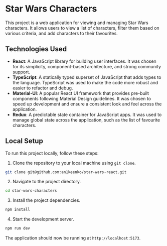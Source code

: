 # Star Wars Characters

This project is a web application for viewing and managing Star Wars characters. It allows users to view a list of characters, filter them based on various criteria, and add characters to their favourites.

## Technologies Used

- **React**: A JavaScript library for building user interfaces. It was chosen for its simplicity, component-based architecture, and strong community support.
- **TypeScript**: A statically typed superset of JavaScript that adds types to the language. TypeScript was used to make the code more robust and easier to refactor and debug.
- **Material-UI**: A popular React UI framework that provides pre-built components following Material Design guidelines. It was chosen to speed up development and ensure a consistent look and feel across the application.
- **Redux**: A predictable state container for JavaScript apps. It was used to manage global state across the application, such as the list of favourite characters.

## Local Setup

To run this project locally, follow these steps:

1. Clone the repository to your local machine using `git clone`.

```bash
git clone git@github.com:an1keenko/star-wars-react.git
```

2. Navigate to the project directory.

```bash
cd star-wars-characters
```

3. Install the project dependencies.

```bash
npm install
```

4. Start the development server.

```bash
npm run dev
```

The application should now be running at `http://localhost:5173`.
